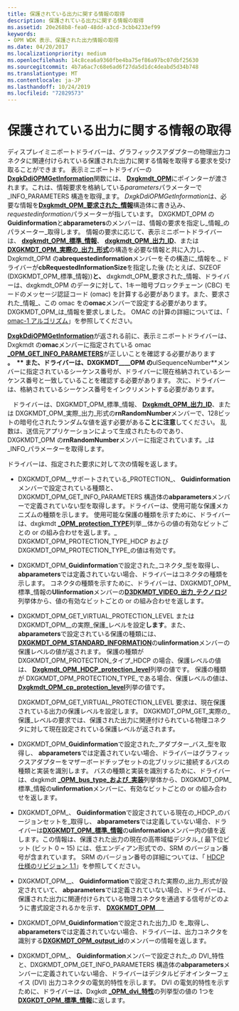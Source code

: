 ```yaml
---
title: 保護されている出力に関する情報の取得
description: 保護されている出力に関する情報の取得
ms.assetid: 20e268b8-fea0-48dd-a3cd-3cbb4233ef99
keywords:
- OPM WDK 表示、保護された出力情報の取得
ms.date: 04/20/2017
ms.localizationpriority: medium
ms.openlocfilehash: 14c8cea6a9360fbe4ba75ef86a97bc07dbf25630
ms.sourcegitcommit: 4b7a6ac7c68e6ad6f27da5d1dc4deabd5d34b748
ms.translationtype: MT
ms.contentlocale: ja-JP
ms.lasthandoff: 10/24/2019
ms.locfileid: "72829573"
---
```

# <a name="retrieving-information-about-a-protected-output"></a>保護されている出力に関する情報の取得


ディスプレイミニポートドライバーは、グラフィックスアダプターの物理出力コネクタに関連付けられている保護された出力に関する情報を取得する要求を受け取ることができます。 表示ミニポートドライバーの[**DxgkDdiOPMGetInformation**](https://docs.microsoft.com/windows-hardware/drivers/ddi/dispmprt/nc-dispmprt-dxgkddi_opm_get_information)関数には、 [**Dxgkmdt\_OPM**](https://docs.microsoft.com/windows-hardware/drivers/ddi/d3dkmdt/ns-d3dkmdt-_dxgkmdt_opm_get_info_parameters)にポインターが渡されます。これは、情報要求を格納している*parameters*パラメーターで\_INFO\_PARAMETERS 構造を取得\_ます。 *DxgkDdiOPMGetInformation*は、必要な情報を[**Dxgkmdt\_OPM\_要求された\_情報**](https://docs.microsoft.com/windows-hardware/drivers/ddi/d3dkmdt/ns-d3dkmdt-_dxgkmdt_opm_requested_information)構造体に書き込み、 *requestedinformation*パラメーターが指しています。 DXGKMDT\_OPM の**Guidinformation**と**abparameters**のメンバーは、情報の要求を指定し\_情報\_のパラメーター\_取得します。 情報の要求に応じて、表示ミニポートドライバーは、 [**dxgkmdt\_OPM\_標準\_情報**](https://docs.microsoft.com/windows-hardware/drivers/ddi/d3dkmdt/ns-d3dkmdt-_dxgkmdt_opm_standard_information)、 [**dxgkmdt\_OPM\_出力\_ID**](https://docs.microsoft.com/windows-hardware/drivers/ddi/d3dkmdt/ns-d3dkmdt-_dxgkmdt_opm_output_id)、または[**DXGKMDT\_OPM\_実際の\_出力\_形式**](https://docs.microsoft.com/windows-hardware/drivers/ddi/d3dkmdt/ns-d3dkmdt-_dxgkmdt_opm_actual_output_format)の構造を必要な情報と共に入力し、Dxgkmdt\_OPM の**abrequestedinformation**メンバーをその構造に\_情報を.\_ ドライバーが**cbRequestedInformationSize**を指定した後 (たとえば、SIZEOF (DXGKMDT\_OPM\_標準\_情報))**と、** dxgkmdt\_OPM\_要求された\_情報、ドライバーは、dxgkmdt\_OPM のデータに対して、1キー暗号ブロックチェーン (CBC) モードのメッセージ認証コード (omac) を計算する必要があります。また、要求された\_情報\_、この omac をの**omac**メンバーで設定する必要があります。DXGKMDT\_OPM\_は\_情報を要求しました。 OMAC の計算の詳細については、「 [omac-1 アルゴリズム](https://go.microsoft.com/fwlink/p/?linkid=70417)」を参照してください。

[**DxgkDdiOPMGetInformation**](https://docs.microsoft.com/windows-hardware/drivers/ddi/dispmprt/nc-dispmprt-dxgkddi_opm_get_information)が返される前に、表示ミニポートドライバーは、Dxgkmdt の**omac**メンバーに指定されている omac [ **\_OPM\_GET\_INFO\_PARAMETERS**](https://docs.microsoft.com/windows-hardware/drivers/ddi/d3dkmdt/ns-d3dkmdt-_dxgkmdt_opm_get_info_parameters)が正しいことを確認する必要があります **。  ** また、ドライバーは、DXGKMDT\_\_\_\_OPM の**ulSequenceNumber**メンバーに指定されているシーケンス番号が、ドライバーに現在格納されているシーケンス番号と一致していることを確認する必要があります。 次に、ドライバーは、格納されているシーケンス番号をインクリメントする必要があります。

 

   ドライバーは、DXGKMDT\_OPM\_標準\_情報、 [**Dxgkmdt\_OPM\_出力\_ID**](https://docs.microsoft.com/windows-hardware/drivers/ddi/d3dkmdt/ns-d3dkmdt-_dxgkmdt_opm_output_id)、または DXGKMDT\_OPM\_実際\_出力\_形式の**rnRandomNumber**メンバーで、128ビットの暗号化されたランダムな値を返す必要がある**ことに注意**してください。 乱数は、送信元アプリケーションによって生成されたものであり、DXGKMDT\_OPM の**rnRandomNumber**メンバーに指定されています。\_は\_INFO\_パラメーターを取得します。

 

ドライバーは、指定された要求に対して次の情報を返します。

-   DXGKMDT\_OPM\_\_サポートされている\_PROTECTION\_、 **Guidinformation**メンバーで設定されている種類と、DXGKMDT\_OPM\_GET\_INFO\_PARAMETERS 構造体の**abparameters**メンバーで定義されていない型を取得します。ドライバーは、使用可能な保護メカニズムの種類を示します。 使用可能な保護の種類を示すために、ドライバーは、dxgkmdt [ **\_OPM\_protection\_TYPE**](https://docs.microsoft.com/windows-hardware/drivers/ddi/d3dkmdt/ne-d3dkmdt-_dxgkmdt_opm_protection_type)列挙\_\_体からの値の有効なビットごとの or の組み合わせを返します。\_ DXGKMDT\_OPM\_PROTECTION\_TYPE\_HDCP および DXGKMDT\_OPM\_PROTECTION\_TYPE\_の値は有効です。

-   DXGKMDT\_OPM\_**Guidinformation**で設定された\_コネクタ\_型を取得し、 **abparameters**では定義されていない場合、ドライバーはコネクタの種類を示します。 コネクタの種類を示すために、ドライバーは、DXGKMDT\_OPM\_標準\_情報の**Ulinformation**メンバーの[**D3DKMDT\_VIDEO\_出力\_テクノロジ**](https://docs.microsoft.com/windows-hardware/drivers/ddi/d3dkmdt/ne-d3dkmdt-_d3dkmdt_video_output_technology)列挙体から、値の有効なビットごとの or の組み合わせを返します。

-   DXGKMDT\_OPM\_GET\_VIRTUAL\_PROTECTION\_LEVEL または DXGKMDT\_OPM\_\_の実際\_保護\_レベルを設定**します**。また、 **abparameters**で設定されている保護の種類には、 [**DXGKMDT\_OPM\_STANDARD\_INFORMATION**](https://docs.microsoft.com/windows-hardware/drivers/ddi/d3dkmdt/ns-d3dkmdt-_dxgkmdt_opm_standard_information)の**ulinformation**メンバーの保護レベルの値が返されます。 保護の種類が DXGKMDT\_OPM\_PROTECTION\_タイプ\_HDCP の場合、保護レベルの値は、 [**Dxgkmdt\_OPM\_HDCP\_protection\_level**](https://docs.microsoft.com/windows-hardware/drivers/ddi/d3dkmdt/ne-d3dkmdt-_dxgkmdt_opm_hdcp_protection_level)列挙の値です。 保護の種類が DXGKMDT\_OPM\_PROTECTION\_TYPE\_である場合、保護レベルの値は、 [**Dxgkmdt\_OPM\_cp\_protection\_level**](https://docs.microsoft.com/windows-hardware/drivers/ddi/d3dkmdt/ne-d3dkmdt-_dxgkmdt_dpcp_protection_level)列挙の値です。

    DXGKMDT\_OPM\_GET\_VIRTUAL\_PROTECTION\_LEVEL 要求は、現在保護されている出力の保護レベルを設定します。 DXGKMDT\_OPM\_GET\_実際の\_保護\_レベルの要求では、保護された出力に関連付けられている物理コネクタに対して現在設定されている保護レベルが返されます。

-   DXGKMDT\_OPM\_**Guidinformation**で設定された\_アダプター\_バス\_型を取得し、 **abparameters**では定義されていない場合、ドライバーはグラフィックスアダプターをマザーボードチップセットの北ブリッジに接続するバスの種類と実装を識別します。 バスの種類と実装を識別するために、ドライバーは、dxgkmdt [ **\_OPM\_bus\_type\_および\_実装**](https://docs.microsoft.com/windows-hardware/drivers/ddi/d3dkmdt/ne-d3dkmdt-_dxgkmdt_opm_bus_type_and_implementation)列挙体から、DXGKMDT\_OPM\_標準\_情報の**ulinformation**メンバーに、有効なビットごとの or の組み合わせを返します。

-   DXGKMDT\_OPM\_、 **Guidinformation**で設定されている現在の\_HDCP\_のバージョンセットを\_取得し、 **abparameters**では定義していない場合、ドライバーは[**DXGKMDT\_OPM\_標準\_情報**](https://docs.microsoft.com/windows-hardware/drivers/ddi/d3dkmdt/ns-d3dkmdt-_dxgkmdt_opm_standard_information)の**ulinformation**メンバー内の値を返します。この情報は、保護された出力の現在の高帯域幅デジタル\_( 最下位ビット (ビット 0 ~ 15) には、低エンディアン形式での、SRM のバージョン番号が含まれています。 SRM のバージョン番号の詳細については、「 [HDCP 仕様のリビジョン 1.1](https://go.microsoft.com/fwlink/p/?linkid=38728)」を参照してください。

-   DXGKMDT\_OPM\_\_、 **Guidinformation**で設定された実際の\_出力\_形式が設定されていて、 **abparameters**では定義されていない場合、ドライバーは、保護された出力に関連付けられている物理コネクタを通過する信号がどのように書式設定されるかを示す、 [**DXGKMDT\_OPM**](https://docs.microsoft.com/windows-hardware/drivers/ddi/d3dkmdt/ns-d3dkmdt-_dxgkmdt_opm_actual_output_format)\_\_\_

-   DXGKMDT\_OPM\_**Guidinformation**で設定された出力\_ID を\_取得し、 **abparameters**では定義されていない場合、ドライバーは、出力コネクタを識別する[**DXGKMDT\_OPM\_output\_id**](https://docs.microsoft.com/windows-hardware/drivers/ddi/d3dkmdt/ns-d3dkmdt-_dxgkmdt_opm_output_id)のメンバーの情報を返します。

-   DXGKMDT\_OPM\_、 **Guidinformation**メンバーで設定された\_の DVI\_特性と、DXGKMDT\_OPM\_GET\_INFO\_PARAMETERS 構造体の**abparameters**メンバーに定義されていない場合、ドライバーはデジタルビデオインターフェイス (DVI) 出力コネクタの電気的特性を示します。 DVI の電気的特性を示すために、ドライバーは、Dxgkdt [ **\_OPM\_dvi\_特性**](https://docs.microsoft.com/windows-hardware/drivers/ddi/d3dkmdt/ne-d3dkmdt-_dxgkdt_opm_dvi_characteristics)の列挙型の値の 1つを[**DXGKDT\_OPM\_標準\_情報**](https://docs.microsoft.com/windows-hardware/drivers/ddi/d3dkmdt/ns-d3dkmdt-_dxgkmdt_opm_standard_information)に返します。

 

 





